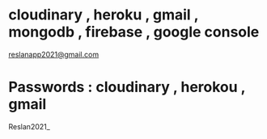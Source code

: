 # cloudinary , heroku , gmail , mongodb , firebase , google console
reslanapp2021@gmail.com

# Passwords : cloudinary , herokou , gmail
Reslan2021_